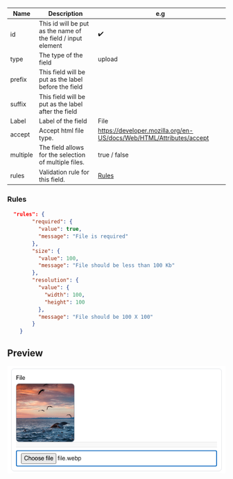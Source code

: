 | **Name** | **Description**                                              | **e.g**                                                             |
| -------- | ------------------------------------------------------------ | ------------------------------------------------------------------- |
| id       | This id will be put as the name of the field / input element | ✔️                                                                  |
| type     | The type of the field                                        | upload                                                              |
| prefix   | This field will be put as the label before the field         |                                                                     |
| suffix   | This field will be put as the label after the field          |                                                                     |
| Label    | Label of the field                                           | File                                                                |
| accept   | Accept html file type.                                       | https://developer.mozilla.org/en-US/docs/Web/HTML/Attributes/accept |
| multiple | The field allows for the selection of multiple files.        | true / false                                                        |
| rules    | Validation rule for this field.                              | [Rules](#rules)                                                     |

### Rules

```json
  "rules": {
        "required": {
          "value": true,
          "message": "File is required"
        },
        "size": {
          "value": 100,
          "message": "File should be less than 100 Kb"
        },
        "resolution": {
          "value": {
            "width": 100,
            "height": 100
          },
          "message": "File should be 100 X 100"
        }
    }
```

## Preview

![Upload](../static/img/Previews/upload.png)

